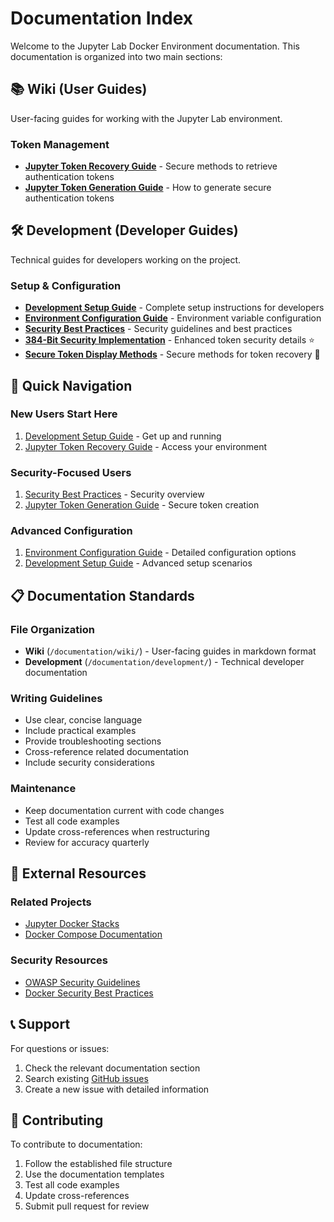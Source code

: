 # Documentation Index

Welcome to the Jupyter Lab Docker Environment documentation. This documentation is organized into two main sections:

## 📚 Wiki (User Guides)
User-facing guides for working with the Jupyter Lab environment.

### Token Management
- [**Jupyter Token Recovery Guide**](wiki/Jupyter-Token-Recovery.md) - Secure methods to retrieve authentication tokens
- [**Jupyter Token Generation Guide**](wiki/Jupyter-Token-Generation.md) - How to generate secure authentication tokens

## 🛠️ Development (Developer Guides)  
Technical guides for developers working on the project.

### Setup & Configuration
- [**Development Setup Guide**](development/Development-Setup.md) - Complete setup instructions for developers
- [**Environment Configuration Guide**](development/Environment-Configuration.md) - Environment variable configuration
- [**Security Best Practices**](development/Security-Best-Practices.md) - Security guidelines and best practices
- [**384-Bit Security Implementation**](development/384-Bit-Security-Implementation.md) - Enhanced token security details ⭐
- [**Secure Token Display Methods**](development/Secure-Token-Display-Methods.md) - Secure methods for token recovery 🔐

## 🚀 Quick Navigation

### New Users Start Here
1. [Development Setup Guide](development/Development-Setup.md) - Get up and running
2. [Jupyter Token Recovery Guide](wiki/Jupyter-Token-Recovery.md) - Access your environment

### Security-Focused Users
1. [Security Best Practices](development/Security-Best-Practices.md) - Security overview
2. [Jupyter Token Generation Guide](wiki/Jupyter-Token-Generation.md) - Secure token creation

### Advanced Configuration
1. [Environment Configuration Guide](development/Environment-Configuration.md) - Detailed configuration options
2. [Development Setup Guide](development/Development-Setup.md) - Advanced setup scenarios

## 📋 Documentation Standards

### File Organization
- **Wiki** (`/documentation/wiki/`) - User-facing guides in markdown format
- **Development** (`/documentation/development/`) - Technical developer documentation

### Writing Guidelines
- Use clear, concise language
- Include practical examples
- Provide troubleshooting sections
- Cross-reference related documentation
- Include security considerations

### Maintenance
- Keep documentation current with code changes  
- Test all code examples
- Update cross-references when restructuring
- Review for accuracy quarterly

## 🔗 External Resources

### Related Projects
- [Jupyter Docker Stacks](https://jupyter-docker-stacks.readthedocs.io/)
- [Docker Compose Documentation](https://docs.docker.com/compose/)

### Security Resources
- [OWASP Security Guidelines](https://owasp.org/www-project-top-ten/)
- [Docker Security Best Practices](https://docs.docker.com/engine/security/)

## 📞 Support

For questions or issues:
1. Check the relevant documentation section
2. Search existing [GitHub issues](https://github.com/crashtechie/JupyterLab/issues)
3. Create a new issue with detailed information

## 📝 Contributing

To contribute to documentation:
1. Follow the established file structure
2. Use the documentation templates
3. Test all code examples
4. Update cross-references
5. Submit pull request for review
